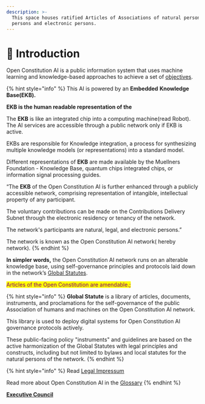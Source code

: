 ```yaml
---
description: >-
  This space houses ratified Articles of Associations of natural persons, legal
  persons and electronic persons.
---
```


# 🎵 Introduction

Open Constitution AI is a public information system that uses machine learning and knowledge-based approaches to achieve a set of [objectives](articles/objectives.md).



{% hint style="info" %}
This AI is powered by an **Embedded** **Knowledge Base(EKB).**

**EKB is the human readable representation of the**&#x20;

The **EKB** is like an integrated chip into a computing machine(read Robot). The AI services are accessible through a public network only if EKB is active.&#x20;

EKBs are responsible for Knowledge integration, a process for synthesizing multiple knowledge models (or representations) into a standard model.

Different representations of **EKB** are made available by the Muellners Foundation - Knowledge Base, quantum chips integrated chips, or information signal processing guides.&#x20;

“The **EKB** of the Open Constitution AI is further enhanced through a publicly accessible network, comprising representation of intangible, intellectual property of any participant.

The voluntary contributions can be made on the Contributions Delivery Subnet through the electronic residency or tenancy of the network.&#x20;

The network's participants are natural, legal, and electronic persons.”

The network is known as the Open Constitution AI network( hereby network).
{% endhint %}

**In simpler words,** the Open Constitution AI network runs on an alterable knowledge base, using self-governance principles and protocols laid down in the network’s [Global Statutes](articles/statutes-muellners-foundation/).&#x20;

<mark style="color:purple;">Articles of the Open Constitution are amendable.;</mark>

{% hint style="info" %}
**Global Statute** is a library of articles, documents, instruments, and proclamations for the self-governance of the public Association of humans and machines on the Open Constitution AI network.&#x20;

This library is used to deploy digital systems for Open Constitution AI governance protocols actively.&#x20;

These public-facing policy "instruments" and guidelines are based on the active harmonization of the Global Statutes with legal principles and constructs, including but not limited to bylaws and local statutes for the natural persons of the network.&#x20;
{% endhint %}

{% hint style="info" %}
Read [Legal Impressum](fiscal-hosts/legal-impressum/)

Read more about Open Constitution AI in the [Glossary](glossary.md)
{% endhint %}

[**Executive Council**](foundation/executive-council.md)
